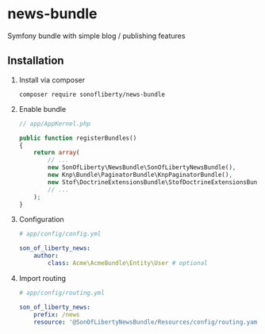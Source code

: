 # news-bundle

Symfony bundle with simple blog / publishing features

## Installation

1. Install via composer
    
    `composer require sonofliberty/news-bundle`

2. Enable bundle

    ```php
    // app/AppKernel.php
 
    public function registerBundles()
    {
        return array(
            // ...
            new SonOfLiberty\NewsBundle\SonOfLibertyNewsBundle(),
            new Knp\Bundle\PaginatorBundle\KnpPaginatorBundle(),
            new Stof\DoctrineExtensionsBundle\StofDoctrineExtensionsBundle(), // needed for translations
            // ...
        );
    }
    ```

3. Configuration

    ```yml
    # app/config/config.yml
    
    son_of_liberty_news:
        author:
            class: Acme\AcmeBundle\Entity\User # optional
    ```
    
4. Import routing

    ```yml
    # app/config/routing.yml
    
    son_of_liberty_news:
        prefix: /news
        resource: '@SonOfLibertyNewsBundle/Resources/config/routing.yaml'
    ```